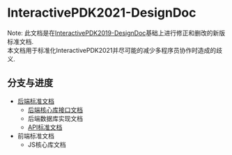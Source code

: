 # InteractivePDK2021-DesignDoc

 Note: 此文档是在[InteractivePDK2019-DesignDoc](https://github.com/InteractivePlus/InteractivePDK2019-DesignDoc/)基础上进行修正和删改的新版标准文档.   
 本文档用于标准化InteractivePDK2021并尽可能的减少多程序员协作时造成的歧义.   

## 分支与进度

- [后端标准文档](/Backend/README.md)
    - [后端核心库接口文档](/Backend/CoreLib.md)
    - 后端数据库实现文档
    - [API标准文档](/Backend/API.md)
- 前端标准文档
    - JS核心库文档